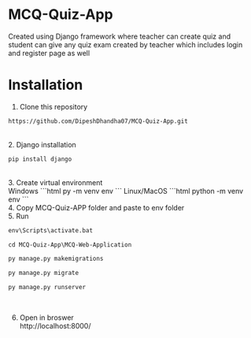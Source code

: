 # MCQ-Quiz-App

Created using Django framework where teacher can create quiz and student can give any quiz exam created by teacher which includes login and register page as well 

# Installation

1. Clone this repository

```html
https://github.com/DipeshDhandha07/MCQ-Quiz-App.git
```
<br>
2. Django installation

```html
pip install django
```
<br>
3. Create virtual environment

<br>
Windows
```html
py -m venv env 
```
Linux/MacOS
```html
python -m venv env 
```
<br>
4. Copy MCQ-Quiz-APP folder and paste to env folder

<br>
5. Run

```html
env\Scripts\activate.bat
```

```html
cd MCQ-Quiz-App\MCQ-Web-Application
```

```html
py manage.py makemigrations
```

```html
py manage.py migrate
```

```html
py manage.py runserver
```
<br>

6. Open in broswer<br>
http://localhost:8000/ 
